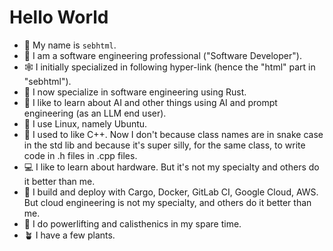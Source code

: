 
# Hello World

- :wave: My name is `sebhtml`.
- :wrench: I am a software engineering professional ("Software Developer").
- :spider_web: I initially specialized in following hyper-link (hence the "html" part in "sebhtml").
- :crab: I now specialize in software engineering using Rust.
- :robot: I like to learn about AI and other things using AI and prompt engineering (as an LLM end user).
- :penguin: I use Linux, namely Ubuntu.
- :t-rex: I used to like C++. Now I don't because class names are in snake case in the std lib and because it's super silly, for the same class, to write code in .h files in .cpp files.
- :computer: I like to learn about hardware. But it's not my specialty and others do it better than me.
- :steam_locomotive: I build and deploy with Cargo, Docker, GitLab CI, Google Cloud, AWS. But cloud engineering is not my specialty, and others do it better than me.
- :muscle: I do powerlifting and calisthenics in my spare time.
- :potted_plant: I have a few plants.
